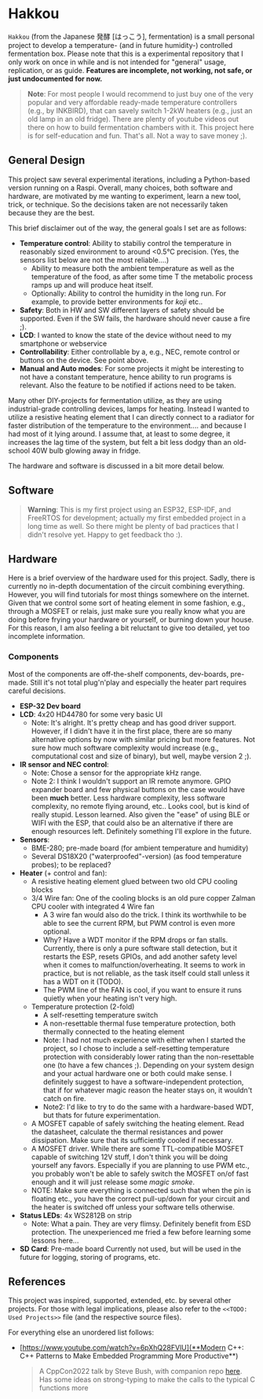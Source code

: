 # Hakkou

`Hakkou` (from the Japanese 発酵 \[はっこう\], fermentation) is a small personal project to develop a temperature- (and in future humidity-) controlled fermentation box.
Please note that this is a experimental repository that I only work on once in while and is not intended for "general" usage, replication, or as guide.
**Features are incomplete, not working, not safe, or just undocumented for now.**

> **Note**: For most people I would recommend to just buy one of the very popular and very affordable ready-made temperature controllers (e.g., by INKBIRD), that can savely switch 1-2kW heaters (e.g., just an old lamp in an old fridge).
> There are plenty of youtube videos out there on how to build fermentation chambers with it.
> This project here is for self-education and fun. That's all. Not a way to save money ;).


## General Design
This project saw several experimental iterations, including a Python-based version running on a Raspi.
Overall, many choices, both software and hardware, are motivated by me wanting to experiment, learn a new tool, trick, or technique.
So the decisions taken are not necessarily taken because they are the best.

This brief disclaimer out of the way, the general goals I set are as follows:
* **Temperature control**: Ability to stabiliy control the temperature in reasonably sized environment to around <0.5°C precision. (Yes, the sensors list below are not the most reliable....)
   * Ability to measure both the ambient temperature as well as the temperature of the food, as after some time T the metabolic process ramps up and will produce heat itself.
  * Optionally: Ability to control the humidity in the long run. For example, to provide better environments for *koji* etc..
* **Safety**: Both in HW and SW different layers of safety should be supported. Even if the SW fails, the hardware should never cause a fire ;).
* **LCD**: I wanted to know the state of the device without need to my smartphone or webservice
* **Controllability**: Either controllable by a, e.g., NEC, remote control or buttons on the device. See point above.
* **Manual and Auto modes**: For some projects it might be interesting to not have a constant temperature, hence ability to run programs is relevant. Also the feature to be notified if actions need to be taken.

Many other DIY-projects for fermentation utilize, as they are using industrial-grade controlling devices, lamps for heating.
Instead I wanted to utilize a resistive heating element that I can directly connect to a radiator for faster distribution of the temperature to the environment.... and because I had most of it lying around.
I assume that, at least to some degree, it increases the lag time of the system, but felt a bit less dodgy than an old-school 40W bulb glowing away in fridge.

The hardware and software is discussed in a bit more detail below.

## Software
> **Warning**: 
> This is my first project using an ESP32, ESP-IDF, and FreeRTOS for development; actually my first embedded project in a long time as well.
> So there might be plenty of bad practices that I didn't resolve yet.
> Happy to get feedback tho :).


## Hardware
Here is a brief overview of the hardware used for this project.
Sadly, there is currently no in-depth documentation of the circuit combining everything.
However, you will find tutorials for most things somewhere on the internet.
Given that we control some sort of heating element in some fashion, e.g., through a MOSFET or relais, just make sure you really know what you are doing before frying your hardware or yourself, or burning down your house.
For this reason, I am also feeling a bit reluctant to give too detailed, yet too incomplete information.

### Components
Most of the components are off-the-shelf components, dev-boards, pre-made.
Still it's not total plug'n'play and especially the heater part requires careful decisions.
* **ESP-32 Dev board**
* **LCD**: 4x20 HD44780 for some very basic UI
    * Note: It's alright. It's pretty cheap and has good driver support. However, if I didn't have it in the first place, there are so many alternative options by now with similar pricing but more features. Not sure how much software complexity would increase (e.g., computational cost and size of binary), but well, maybe version 2 ;).
* **IR sensor and NEC control**:
    * Note: Chose a sensor for the appropriate kHz range.
    * Note 2: I think I wouldn't support an IR remote anymore. GPIO expander board and few physical buttons on the case would have been **much** better. Less hardware complexity, less software complexity, no remote flying around, etc.. Looks cool, but is kind of really stupid. Lesson learned. Also given the "ease" of using BLE or WIFI with the ESP, that could also be an alternative if there are enough resources left. Definitely something I'll explore in the future.
* **Sensors**:
    * BME-280; pre-made board (for ambient temperature and humidity)
    * Several DS18X20 ("waterproofed"-version) (as food temperature probes); to be replaced?
* **Heater** (+ control and fan):
    * A resistive heating element glued between two old CPU cooling blocks
    * 3/4 Wire fan: One of the cooling blocks is an old pure copper Zalman CPU cooler with integrated 4 Wire fan
        * A 3 wire fan would also do the trick. I think its worthwhile to be able to see the current RPM, but PWM control is even more optional.
        * Why? Have a WDT monitor if the RPM drops or fan stalls. Currently, there is only a pure software stall detection, but it restarts the ESP, resets GPIOs, and add another safety level when it comes to malfunction/overheating. It seems to work in practice, but is not reliable, as the task itself could stall unless it has a WDT on it (TODO).
        * The PWM line of the FAN is cool, if you want to ensure it runs quietly when your heating isn't very high.
    * Temperature protection (2-fold)
        * A self-resetting temperature switch
        * A non-resettable thermal fuse temperature protection, both thermally connected to the heating element
        * Note: I had not much experience with either when I started the project, so I chose to include a self-resetting temperature protection with considerably lower rating than the non-resettable one (to have a few chances ;). Depending on your system design and your actual hardware one or both could make sense. I definitely suggest to have a software-independent protection, that if for whatever magic reason the heater stays on, it wouldn't catch on fire.
        * Note2: I'd like to try to do the same with a hardware-based WDT, but thats for future experimentation.
    * A MOSFET capable of safely switching the heating element. Read the datasheet, calculate the thermal resistances and power dissipation. Make sure that its sufficiently cooled if necessary.
    * A MOSFET driver. While there are some TTL-compatible MOSFET capable of switching 12V stuff, I don't think you will be doing yourself any favors. Especially if you are planning to use PWM etc., you probably won't be able to safely switch the MOSFET on/of fast enough and it will just release some *magic smoke*.
    * NOTE: Make sure everything is connected such that when the pin is floating etc., you have the correct pull-up/down for your circuit and the heater is switched off unless your software tells otherwise.
* **Status LEDs**: 4x WS2812B on  strip
    * Note: What a pain. They are very flimsy. Definitely benefit from ESD protection. The unexperienced me fried a few before learning some lessons here...
* **SD Card**: Pre-made board Currently not used, but will be used in the future for logging, storing of programs, etc.


## References
This project was inspired, supported, extended, etc. by several other projects. For those with legal implications, please also refer to the `<<TODO: Used Projects>>` file (and the respective source files).

For everything else an unordered list follows:
* [https://www.youtube.com/watch?v=6pXhQ28FVlU](**Modern C++: C++ Patterns to Make Embedded Programming More Productive**)
    > A CppCon2022 talk by Steve Bush, with companion repo [here](https://github.com/sgbush/cppcon2022/). Has some ideas on strong-typing to make the calls to the typical C functions more 
